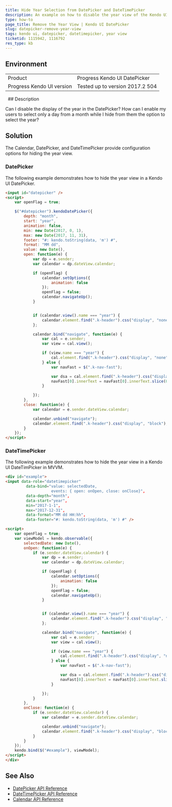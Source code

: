 ```yaml
---
title: Hide Year Selection from DatePicker and DateTimePicker
description: An example on how to disable the year view of the Kendo UI DatePicker and DateTimePicker widgets.
type: how-to
page_title: Remove the Year View | Kendo UI DatePicker
slug: datepicker-remove-year-view
tags: kendo ui, datepicker, datetimepicker, year view
ticketid: 1115942, 1116792
res_type: kb
---
```


## Environment

<table>
 <tr>
  <td>Product</td>
  <td>Progress Kendo UI DatePicker</td>
 </tr>
 <tr>
  <td>Progress Kendo UI version</td>
  <td>Tested up to version 2017.2 504</td>
 </tr>
</table>
 
## Description

Can I disable the display of the year in the DatePicker? How can I enable my users to select only a day from a month while I hide from them the option to select the year?

## Solution

The Calendar, DatePicker, and DateTimePicker provide configuration options for hiding the year view.

### DatePicker

The following example demonstrates how to hide the year view in a Kendo UI DatePicker.

```html
<input id="datepicker" />
<script>
    var openFlag = true;

    $("#datepicker").kendoDatePicker({
        depth: "month",
        start: "year",
        animation: false,
        min: new Date(2017, 0, 1),
        max: new Date(2017, 11, 31),
        footer: "#: kendo.toString(data, 'm') #",
        format: "MM dd",
        value: new Date(),
        open: function(e) {
            var dp = e.sender;
            var calendar = dp.dateView.calendar;

            if (openFlag) {
                calendar.setOptions({
                    animation: false
                });
                openFlag = false;
                calendar.navigateUp();
            }


            if (calendar.view().name === "year") {
                calendar.element.find(".k-header").css("display", "none");
            };

            calendar.bind("navigate", function(e) {
                var cal = e.sender;
                var view = cal.view();

                if (view.name === "year") {
                    cal.element.find(".k-header").css("display", "none");
                } else {
                    var navFast = $(".k-nav-fast");

                    var dsa = cal.element.find(".k-header").css("display", "block");
                    navFast[0].innerText = navFast[0].innerText.slice(0, -5);
                }

            });
        },
        close: function(e) {
            var calendar = e.sender.dateView.calendar;

            calendar.unbind("navigate");
            calendar.element.find(".k-header").css("display", "block");
        }
    });
</script>
```

### DateTimePicker

The following example demonstrates how to hide the year view in a Kendo UI DateTimPicker in MVVM.

```html
<div id="example">
<input data-role="datetimepicker"
         data-bind="value: selectedDate,
                    events: { open: onOpen, close: onClose}",
         data-depth="month",
         data-start="year",
         min="2017-1-1",
         max="2017-12-31",
         data-format="MM dd HH:hh",
         data-footer="#: kendo.toString(data, 'm') #" />

<script>
    var openFlag = true;
    var viewModel = kendo.observable({
        selectedDate: new Date(),
        onOpen: function(e) {
            if (e.sender.dateView.calendar) {
                var dp = e.sender;
                var calendar = dp.dateView.calendar;

                if (openFlag) {
                    calendar.setOptions({
                        animation: false
                    });
                    openFlag = false;
                    calendar.navigateUp();
                }


                if (calendar.view().name === "year") {
                    calendar.element.find(".k-header").css("display", "none");
                };

                calendar.bind("navigate", function(e) {
                    var cal = e.sender;
                    var view = cal.view();

                    if (view.name === "year") {
                        cal.element.find(".k-header").css("display", "none");
                    } else {
                        var navFast = $(".k-nav-fast");

                        var dsa = cal.element.find(".k-header").css("display", "block");
                        navFast[0].innerText = navFast[0].innerText.slice(0, -5);
                    }

                });
            }
        },
        onClose: function(e) {
            if (e.sender.dateView.calendar) {
                var calendar = e.sender.dateView.calendar;

                calendar.unbind("navigate");
                calendar.element.find(".k-header").css("display", "block");
            }
        }
    });
    kendo.bind($("#example"), viewModel);
</script>
</div>
```

## See Also

* [DatePicker API Reference](http://docs.telerik.com/kendo-ui/api/javascript/ui/datepicker)
* [DateTimePicker API Reference](http://docs.telerik.com/kendo-ui/api/javascript/ui/datetimepicker)
* [Calendar API Reference](http://docs.telerik.com/kendo-ui/api/javascript/ui/calendar)
